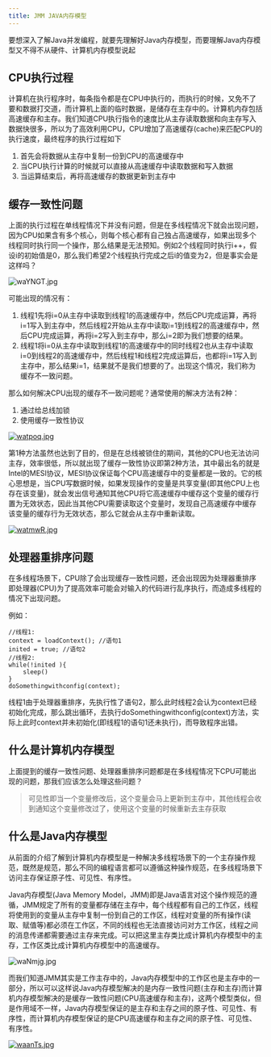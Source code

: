 ```yaml
---
title: JMM JAVA内存模型
---
```


要想深入了解Java并发编程，就要先理解好Java内存模型，而要理解Java内存模型又不得不从硬件、计算机内存模型说起

## **CPU执行过程**

计算机在执行程序时，每条指令都是在CPU中执行的，而执行的时候，又免不了要和数据打交道，而计算机上面的临时数据，是储存在主存中的。计算机内存包括高速缓存和主存。我们知道CPU执行指令的速度比从主存读取数据和向主存写入数据快很多，所以为了高效利用CPU，CPU增加了高速缓存(cache)来匹配CPU的执行速度，最终程序的执行过程如下

1. 首先会将数据从主存中复制一份到CPU的高速缓存中
2. 当CPU执行计算的时候就可以直接从高速缓存中读取数据和写入数据
3. 当运算结束后，再将高速缓存的数据更新到主存中

## **缓存一致性问题**

上面的执行过程在单线程情况下并没有问题，但是在多线程情况下就会出现问题，因为CPU如果含有多个核心，则每个核心都有自己独占高速缓存，如果出现多个线程同时执行同一个操作，那么结果是无法预知。例如2个线程同时执行i++，假设i的初始值是0，那么我们希望2个线程执行完成之后i的值变为2，但是事实会是这样吗？

![waYNGT.jpg](https://s1.ax1x.com/2020/09/12/waYNGT.jpg)

可能出现的情况有：

1. 线程1先将i=0从主存中读取到线程1的高速缓存中，然后CPU完成运算，再将i=1写入到主存中，然后线程2开始从主存中读取i=1到线程2的高速缓存中，然后CPU完成运算，再将i=2写入到主存中，那么i=2即为我们想要的结果。
2. 线程1将i=0从主存中读取到线程1的高速缓存中的同时线程2也从主存中读取i=0到线程2的高速缓存中，然后线程1和线程2完成运算后，也都将i=1写入到主存中，那么结果i=1，结果就不是我们想要的了。出现这个情况，我们称为缓存不一致问题。

那么如何解决CPU出现的缓存不一致问题呢？通常使用的解决方法有2种：

1. 通过给总线加锁
2. 使用缓存一致性协议

[![watpoq.jpg](https://s1.ax1x.com/2020/09/12/watpoq.jpg)](https://imgchr.com/i/watpoq)

第1种方法虽然也达到了目的，但是在总线被锁住的期间，其他的CPU也无法访问主存，效率很低，所以就出现了缓存一致性协议即第2种方法，其中最出名的就是Intel的MESI协议，MESI协议保证每个CPU高速缓存中的变量都是一致的。它的核心思想是，当CPU写数据时候，如果发现操作的变量是共享变量(即其他CPU上也存在该变量)，就会发出信号通知其他CPU将它高速缓存中缓存这个变量的缓存行置为无效状态，因此当其他CPU需要读取这个变量时，发现自己高速缓存中缓存该变量的缓存行为无效状态，那么它就会从主存中重新读取。

[![watmwR.jpg](https://s1.ax1x.com/2020/09/12/watmwR.jpg)](https://imgchr.com/i/watmwR)

## **处理器重排序问题**

在多线程场景下，CPU除了会出现缓存一致性问题，还会出现因为处理器重排序即处理器(CPU)为了提高效率可能会对输入的代码进行乱序执行，而造成多线程的情况下出现问题。

例如：

```
//线程1:
context = loadContext(); //语句1
inited = true; //语句2
//线程2: 
while(!inited ){
	sleep()
}
doSomethingwithconfig(context);
```

线程1由于处理器重排序，先执行性了语句2，那么此时线程2会认为context已经初始化完成，那么跳出循环，去执行doSomethingwithconfig(context)方法，实际上此时context并未初始化(即线程1的语句1还未执行)，而导致程序出错。

## **什么是计算机内存模型**

上面提到的缓存一致性问题、处理器重排序问题都是在多线程情况下CPU可能出现的问题，那我们应该怎么处理这些问题？

> 可见性即当一个变量修改后，这个变量会马上更新到主存中，其他线程会收到通知这个变量修改过了，使用这个变量的时候重新去主存获取

## **什么是Java内存模型**

从前面的介绍了解到计算机内存模型是一种解决多线程场景下的一个主存操作规范，既然是规范，那么不同的编程语言都可以遵循这种操作规范，在多线程场景下访问主存保证原子性、可见性、有序性。

Java内存模型(Java Memory Model，JMM)即是Java语言对这个操作规范的遵循，JMM规定了所有的变量都存储在主存中，每个线程都有自己的工作区，线程将使用到的变量从主存中复制一份到自己的工作区，线程对变量的所有操作(读取、赋值等)都必须在工作区，不同的线程也无法直接访问对方工作区，线程之间的消息传递都需要通过主存来完成。可以把这里主存类比成计算机内存模型中的主存，工作区类比成计算机内存模型中的高速缓存。

![waNmjg.jpg](https://s1.ax1x.com/2020/09/12/waNmjg.jpg)

而我们知道JMM其实是工作主存中的，Java内存模型中的工作区也是主存中的一部分，所以可以这样说Java内存模型解决的是内存一致性问题(主存和主存)而计算机内存模型解决的是缓存一致性问题(CPU高速缓存和主存)，这两个模型类似，但是作用域不一样，Java内存模型保证的是主存和主存之间的原子性、可见性、有序性，而计算机内存模型保证的是CPU高速缓存和主存之间的原子性、可见性、有序性。

[![waanTs.jpg](https://s1.ax1x.com/2020/09/12/waanTs.jpg)](https://imgchr.com/i/waanTs)

